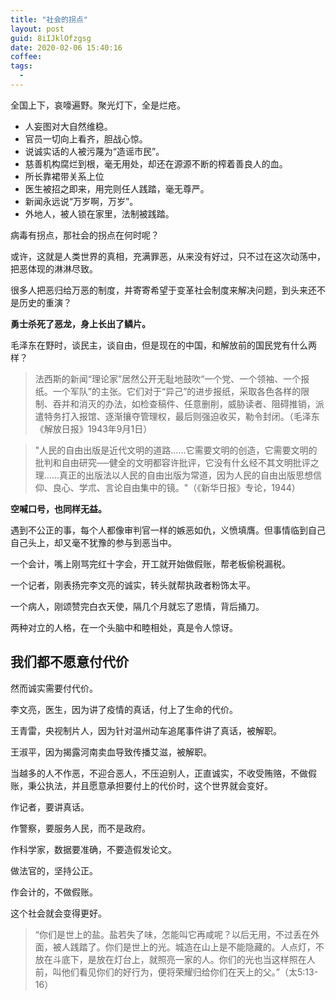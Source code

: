 ```yaml
---
title: "社会的拐点"
layout: post
guid: 8iIJklOfzgsg
date: 2020-02-06 15:40:16
coffee:
tags:
  -
---
```



全国上下，哀嚎遍野。聚光灯下，全是烂疮。

- 人妄图对大自然维稳。
- 官员一切向上看齐，胆战心惊。
- 说诚实话的人被污蔑为“造谣市民”。
- 慈善机构腐烂到根，毫无用处，却还在源源不断的榨着善良人的血。
- 所长靠裙带关系上位
- 医生被招之即来，用完则任人践踏，毫无尊严。
- 新闻永远说“万岁啊，万岁”。
- 外地人，被人锁在家里，法制被践踏。

病毒有拐点，那社会的拐点在何时呢？

或许，这就是人类世界的真相，充满罪恶，从来没有好过，只不过在这次动荡中，把恶体现的淋淋尽致。

很多人把恶归给万恶的制度，并寄寄希望于变革社会制度来解决问题，到头来还不是历史的重演？

**勇士杀死了恶龙，身上长出了鳞片。**

毛泽东在野时，谈民主，谈自由，但是现在的中国，和解放前的国民党有什么两样？

> 法西斯的新闻“理论家”居然公开无耻地鼓吹“一个党、一个领袖、一个报纸。一个军队”的主张。它们对于“异己”的进步报纸，采取各色各样的限制、吞并和消灭的办法，如检查稿件、任意删削，威胁读者、阻碍推销，派遣特务打入报馆、逐渐攘夺管理权，最后则强迫收买，勒令封闭。（毛泽东《解放日报》1943年9月1日）

> "人民的自由出版是近代文明的道路……它需要文明的创造，它需要文明的批判和自由研究──健全的文明都容许批评，它没有什幺经不其文明批评之理……真正的出版法以人民的自由出版为常道，因为人民的自由出版思想信仰、良心、学朮、言论自由集中的镜。"（《新华日报》专论，1944）


**空喊口号，也同样无益。**

遇到不公正的事，每个人都像审判官一样的嫉恶如仇，义愤填膺。但事情临到自己自己头上，却又毫不犹豫的参与到恶当中。

一个会计，嘴上刚骂完红十字会，开工就开始做假账，帮老板偷税漏税。

一个记者，刚表扬完李文亮的诚实，转头就帮执政者粉饰太平。

一个病人，刚颂赞完白衣天使，隔几个月就忘了恩情，背后捅刀。

两种对立的人格，在一个头脑中和睦相处，真是令人惊讶。

## 我们都不愿意付代价

然而诚实需要付代价。

李文亮，医生，因为讲了疫情的真话，付上了生命的代价。

王青雷，央视制片人，因为针对温州动车追尾事件讲了真话，被解职。

王淑平，因为揭露河南卖血导致传播艾滋，被解职。

当越多的人不作恶，不迎合恶人，不压迫别人，正直诚实，不收受贿赂，不做假账，秉公执法，并且愿意承担要付上的代价时，这个世界就会变好。

作记者，要讲真话。

作警察，要服务人民，而不是政府。

作科学家，数据要准确，不要造假发论文。

做法官的，坚持公正。

作会计的，不做假账。

这个社会就会变得更好。

> “你们是世上的盐。盐若失了味，怎能叫它再咸呢？以后无用，不过丢在外面，被人践踏了。你们是世上的光。城造在山上是不能隐藏的。人点灯，不放在斗底下，是放在灯台上，就照亮一家的人。你们的光也当这样照在人前，叫他们看见你们的好行为，便将荣耀归给你们在天上的父。”（太5:13-16）


